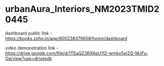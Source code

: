 # urbanAura_Interiors_NM2023TMID20445

dashboard public link - https://books.zoho.in/app/60023837965#/home/dashboard

video demonstration link - https://drive.google.com/file/d/1TEaQZ3RX6eU112-wmkx5ej2Q-MJFu-Oa/view?usp=drivesdk
